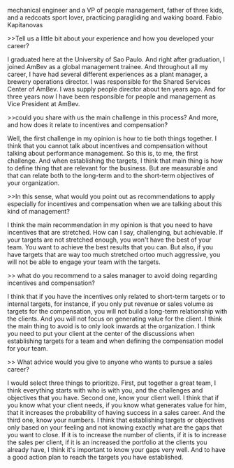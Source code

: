 mechanical engineer and a VP of people management, father of three kids, and a redcoats sport lover,
practicing paragliding and waking board. 
Fabio Kapitanovas

\>>Tell us a little bit about your experience and how you developed your career?

 I graduated here at the University of Sao Paulo. And right after graduation, I joined AmBev as a global management trainee. And throughout all my career, I have had several different experiences as a plant manager, a brewery operations director. I was responsible for the Shared Services Center of AmBev. I was supply people director about ten years ago. And for three years now I have been responsible for people and management as Vice President at AmBev.

\>>could you share with us the main challenge in this process? And more, and how does it relate to incentives and compensation?

Well, the first challenge in my opinion is how to tie both things together. I think that you cannot
talk about incentives and compensation without talking about performance management. So this is, to me, the first challenge. And when establishing the targets, I think that main thing is how to define thing that are relevant for the business. But are measurable and that can relate both to the long-term and to the short-term objectives of your organization.

\>>In this sense, what would you point out as recommendations to apply especially for incentives and
compensation when we are talking about this kind of management?

I think the main recommendation in my opinion is that you need to have incentives that are stretched. How can I say, challenging, but achievable. If your targets are not stretched enough, you won't have the best of your team. You want to achieve the best results that you can. But also, if you have targets that are way too much stretched ortoo much aggressive, you will not be able to engage your team with the targets.

\>> what do you recommend to a sales manager to avoid doing regarding incentives and compensation?

I think that if you have the incentives only related to short-term targets or to internal targets, for instance,
if you only put revenue or sales volume as targets for the compensation, you will not build a long-term
relationship with the clients. And you will not focus on generating value for the client. I think the main thing to avoid is to only look inwards at the organization. I think you need to put your client at the center of the discussions when establishing targets for a team and when defining the compensation model for your team.

\>> What advice would you give to anyone who wants to pursue a sales career?

I would select three things to prioritize. First, put together a great team, I think everything starts with who is with you, and the challenges and objectives that you have. Second one, know your client well. I think that if you know what your client needs, if you know what generates value for him, that it increases the probability of having success in a sales career. And the third one, know your numbers. I think that establishing targets or objectives only based on your feeling and not knowing exactly what are the gaps that you want to close. If it is to increase the number of clients, if it is to increase the sales per client, if it is an increased the portfolio at the clients you already have, I think it's important to know your gaps very well. And to have a good action plan to reach the targets you have established.